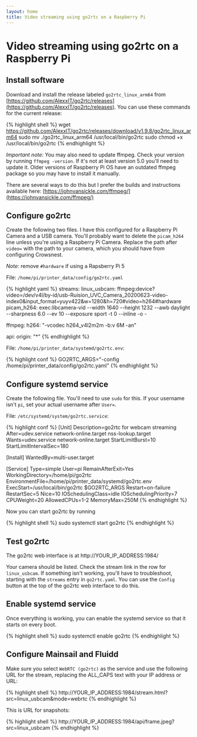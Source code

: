 ```yaml
---
layout: home
title: Video streaming using go2rtc on a Raspberry Pi
---
```

# Video streaming using go2rtc on a Raspberry Pi

## Install software

Download and install the release labeled `go2rtc_linux_arm64` from [https://github.com/AlexxIT/go2rtc/releases](https://github.com/AlexxIT/go2rtc/releases). You can use these commands for the current release:

{% highlight shell %}
wget https://github.com/AlexxIT/go2rtc/releases/download/v1.9.8/go2rtc_linux_arm64
sudo mv ./go2rtc_linux_arm64 /usr/local/bin/go2rtc
sudo chmod +x /usr/local/bin/go2rtc
{% endhighlight %}

*Important note*: You may also need to update ffmpeg. Check your version by running `ffmpeg -version`. If it's not at least version 5.0 you'll need to update it. Older versions of Raspberry Pi OS have an outdated ffmpeg package so you may have to install it manually.

There are several ways to do this but I prefer the builds and instructions available here: [https://johnvansickle.com/ffmpeg/](https://johnvansickle.com/ffmpeg/)

## Configure go2rtc

Create the following two files. I have this configured for a Raspberry Pi Camera and a USB camera. You'll probably want to delete the `picam_h264` line unless you're using a Raspberry Pi Camera. Replace the path after `video=` with the path to your camera, which you should have from configuring Crowsnest.

*Note*: remove `#hardware` if using a Rapsberry Pi 5

File: `/home/pi/printer_data/config/go2rtc.yaml`

{% highlight yaml %}
streams:
  linux_usbcam: ffmpeg:device?video=/dev/v4l/by-id/usb-Ruision_UVC_Camera_20200623-video-index0&input_format=yuyv422&w=1280&h=720#video=h264#hardware
  picam_h264: exec:libcamera-vid --width 1640 --height 1232 --awb daylight --sharpness 6.0 --ev 10 --exposure sport -t 0 --inline -o -
  
ffmpeg:
  h264: "-vcodec h264_v4l2m2m -b:v 6M -an"

api:
  origin: "*"
{% endhighlight %}

File: `/home/pi/printer_data/systemd/go2rtc.env`:  

{% highlight conf %}
GO2RTC_ARGS="-config /home/pi/printer_data/config/go2rtc.yaml"
{% endhighlight %}

## Configure systemd service

Create the following file. You'll need to use `sudo` for this. If your username isn't `pi`, set your actual username after `User=`.

File: `/etc/systemd/system/go2rtc.service`:

{% highlight conf %}
[Unit]
Description=go2rtc for webcam streaming
After=udev.service network-online.target nss-lookup.target
Wants=udev.service network-online.target
StartLimitBurst=10
StartLimitIntervalSec=180

[Install]
WantedBy=multi-user.target

[Service]
Type=simple
User=pi
RemainAfterExit=Yes
WorkingDirectory=/home/pi/go2rtc
EnvironmentFile=/home/pi/printer_data/systemd/go2rtc.env
ExecStart=/usr/local/bin/go2rtc $GO2RTC_ARGS
Restart=on-failure
RestartSec=5
Nice=10
IOSchedulingClass=idle
IOSchedulingPriority=7
CPUWeight=20
AllowedCPUs=1-2
MemoryMax=250M
{% endhighlight %}

Now you can start go2rtc by running

{% highlight shell %}
sudo systemctl start go2rtc
{% endhighlight %}

## Test go2rtc

The go2rtc web interface is at http://YOUR\_IP\_ADDRESS:1984/

Your camera should be listed. Check the stream link in the row for `linux_usbcam`. If something isn't working, you'll have to troubleshoot, starting with the `streams` entry in `go2rtc.yaml`. You can use the `Config` button at the top of the go2rtc web interface to do this.

## Enable systemd service

Once everything is working, you can enable the systemd service so that it starts on every boot.

{% highlight shell %}
sudo systemctl enable go2rtc
{% endhighlight %}

## Configure Mainsail and Fluidd

Make sure you select `WebRTC (go2rtc)` as the service and use the following URL for the stream, replacing the ALL_CAPS text with your IP address or URL:

{% highlight shell %}
http://YOUR_IP_ADDRESS:1984/stream.html?src=linux_usbcam&mode=webrtc
{% endhighlight %}

This is URL for snapshots:

{% highlight shell %}
http://YOUR_IP_ADDRESS:1984/api/frame.jpeg?src=linux_usbcam
{% endhighlight %}
